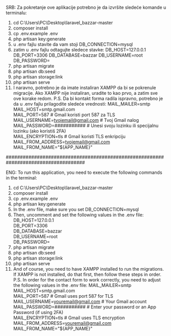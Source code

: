 SRB:
Za pokretanje ove aplikacije potrebno je da izvršite sledeće komande u terminalu:

1. cd C:\Users\PC\Desktop\laravel_bazzar-master
2. composer install
3. cp .env.example .env
4. php artisan key:generate
5. u .env fajlu stavite da vam stoji DB_CONNECTION=mysql
6. zatim u .env fajlu odtagujte sledece stavke:
    DB_HOST=127.0.0.1
    DB_PORT=3306
    DB_DATABASE=bazzar
    DB_USERNAME=root
    DB_PASSWORD=
7. php artisan migrate
8. php artisan db:seed
9. php artisan storage:link
10. php artisan serve
11. I naravno, potrebno je da imate instaliran XAMPP da bi se pokrenule migracije. Ako XAMPP nije instaliran, uradite to kao prvo, a zatim sve ove korake redom.
P.S.
Da bi kontakt forma radila ispravno, potrebno je da u .env fajlu prilagodite sledeće vrednosti:
MAIL_MAILER=smtp  
MAIL_HOST=smtp.gmail.com  
MAIL_PORT=587                        # Gmail koristi port 587 za TLS  
MAIL_USERNAME=tvojemail@gmail.com   # Tvoj Gmail nalog  
MAIL_PASSWORD=###########    # Unesi svoju lozinku ili specijalnu lozinku (ako koristiš 2FA)  
MAIL_ENCRYPTION=tls                   # Gmail koristi TLS enkripciju  
MAIL_FROM_ADDRESS=tvojemail@gmail.com  
MAIL_FROM_NAME="${APP_NAME}" 

####################################################################################

ENG:
To run this application, you need to execute the following commands in the terminal:

1. cd C:\Users\PC\Desktop\laravel_bazzar-master
2. composer install
3. cp .env.example .env
4. php artisan key:generate
5. In the .env file, make sure you set DB_CONNECTION=mysql
6. Then, uncomment and set the following values in the .env file:
    DB_HOST=127.0.0.1  
    DB_PORT=3306  
    DB_DATABASE=bazzar  
    DB_USERNAME=root  
    DB_PASSWORD=  
7. php artisan migrate
8. php artisan db:seed
9. php artisan storage:link
10. php artisan serve
11. And of course, you need to have XAMPP installed to run the migrations. If XAMPP is not installed, do that first, then follow these steps in order.
P.S.
In order for the contact form to work correctly, you need to adjust the following values ​​in the .env file:
MAIL_MAILER=smtp  
MAIL_HOST=smtp.gmail.com  
MAIL_PORT=587                        # Gmail uses port 587 for TLS  
MAIL_USERNAME=youremail@gmail.com   # Your Gmail account  
MAIL_PASSWORD=###########    # Enter your password or an App Password (if using 2FA)  
MAIL_ENCRYPTION=tls                   # Gmail uses TLS encryption  
MAIL_FROM_ADDRESS=youremail@gmail.com  
MAIL_FROM_NAME="${APP_NAME}"  

